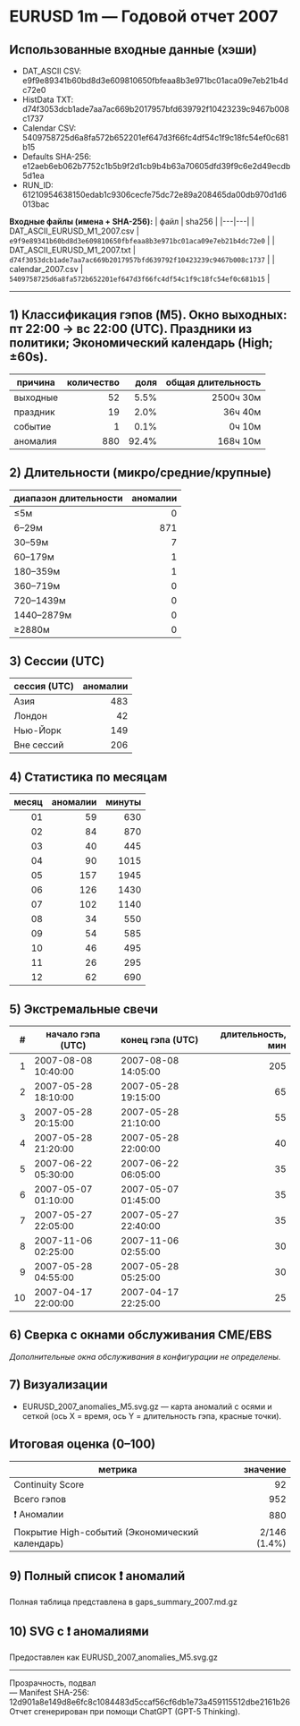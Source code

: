# EURUSD 1m — Годовой отчет 2007

## Использованные входные данные (хэши)
- DAT_ASCII CSV: e9f9e89341b60bd8d3e609810650fbfeaa8b3e971bc01aca09e7eb21b4dc72e0  
- HistData TXT: d74f3053dcb1ade7aa7ac669b2017957bfd639792f10423239c9467b008c1737  
- Calendar CSV: 5409758725d6a8fa572b652201ef647d3f66fc4df54c1f9c18fc54ef0c681b15  
- Defaults SHA-256: e12aeb6eb062b7752c1b5b9f2d1cb9b4b63a70605dfd39f9c6e2d49ecdb5d1ea  
- RUN_ID: 61210954638150edab1c9306cecfe75dc72e89a208465da00db970d1d6013bac  

**Входные файлы (имена + SHA-256):**
| файл | sha256 |
|---|---|
| DAT_ASCII_EURUSD_M1_2007.csv | `e9f9e89341b60bd8d3e609810650fbfeaa8b3e971bc01aca09e7eb21b4dc72e0` |
| DAT_ASCII_EURUSD_M1_2007.txt | `d74f3053dcb1ade7aa7ac669b2017957bfd639792f10423239c9467b008c1737` |
| calendar_2007.csv | `5409758725d6a8fa572b652201ef647d3f66fc4df54c1f9c18fc54ef0c681b15` |

---

## 1) Классификация гэпов (M5). Окно выходных: пт 22:00 → вс 22:00 (UTC). Праздники из политики; Экономический календарь (High; ±60s).
| причина | количество | доля | общая длительность |
|---|---:|---:|---:|
| выходные | 52 | 5.5% | 2500ч 30м |
| праздник | 19 | 2.0% | 36ч 40м |
| событие | 1 | 0.1% | 0ч 10м |
| аномалия | 880 | 92.4% | 168ч 10м |

## 2) Длительности (микро/средние/крупные)
| диапазон длительности | аномалии |
|---|---:|
| ≤5м | 0 |
| 6–29м | 871 |
| 30–59м | 7 |
| 60–179м | 1 |
| 180–359м | 1 |
| 360–719м | 0 |
| 720–1439м | 0 |
| 1440–2879м | 0 |
| ≥2880м | 0 |

## 3) Сессии (UTC)
| сессия (UTC) | аномалии |
|---|---:|
| Азия | 483 |
| Лондон | 42 |
| Нью-Йорк | 149 |
| Вне сессий | 206 |

## 4) Статистика по месяцам
| месяц | аномалии | минуты |
|---:|---:|---:|
| 01 | 59 | 630 |
| 02 | 84 | 870 |
| 03 | 40 | 445 |
| 04 | 90 | 1015 |
| 05 | 157 | 1945 |
| 06 | 126 | 1430 |
| 07 | 102 | 1140 |
| 08 | 34 | 550 |
| 09 | 54 | 585 |
| 10 | 46 | 495 |
| 11 | 26 | 295 |
| 12 | 62 | 690 |

## 5) Экстремальные свечи
| # | начало гэпа (UTC) | конец гэпа (UTC) | длительность, мин |
|---:|---|---|---:|
| 1 | 2007-08-08 10:40:00 | 2007-08-08 14:05:00 | 205 |
| 2 | 2007-05-28 18:10:00 | 2007-05-28 19:15:00 | 65 |
| 3 | 2007-05-28 20:15:00 | 2007-05-28 21:10:00 | 55 |
| 4 | 2007-05-28 21:20:00 | 2007-05-28 22:00:00 | 40 |
| 5 | 2007-06-22 05:30:00 | 2007-06-22 06:05:00 | 35 |
| 6 | 2007-05-07 01:10:00 | 2007-05-07 01:45:00 | 35 |
| 7 | 2007-05-27 22:05:00 | 2007-05-27 22:40:00 | 35 |
| 8 | 2007-11-06 02:25:00 | 2007-11-06 02:55:00 | 30 |
| 9 | 2007-05-28 04:55:00 | 2007-05-28 05:25:00 | 30 |
| 10 | 2007-04-17 22:00:00 | 2007-04-17 22:25:00 | 25 |

## 6) Сверка с окнами обслуживания CME/EBS
_Дополнительные окна обслуживания в конфигурации не определены._

## 7) Визуализации
- EURUSD_2007_anomalies_M5.svg.gz — карта аномалий с осями и сеткой (ось X = время, ось Y = длительность гэпа, красные точки).

## Итоговая оценка (0–100)
| метрика | значение |
|---|---:|
| Continuity Score | 92 |
| Всего гэпов | 952 |
| ❗ Аномалии | 880 |
| Покрытие High-событий (Экономический календарь) | 2/146 (1.4%) |

## 9) Полный список ❗ аномалий
Полная таблица представлена в gaps_summary_2007.md.gz

## 10) SVG с ❗ аномалиями
Предоставлен как EURUSD_2007_anomalies_M5.svg.gz

---
Прозрачность, подвал  
— Manifest SHA-256: 12d901a8e149d8e6fc8c1084483d5ccaf56cf6db1e73a459115512dbe2161b26  
Отчет сгенерирован при помощи ChatGPT (GPT-5 Thinking).  
